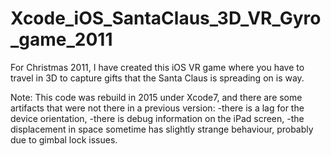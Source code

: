 # Xcode_iOS_SantaClaus_3D_VR_Gyro_game_2011
For Christmas 2011, I have created this iOS VR game where you have to travel in 3D to capture gifts that the Santa Claus is spreading on is way. 

Note: This code was rebuild in 2015 under Xcode7, and there are some artifacts that were not there in a previous version:
-there is a lag for the device orientation,
-there is debug information on the iPad screen,
-the displacement in space sometime has slightly strange behaviour, probably due to gimbal lock issues.


